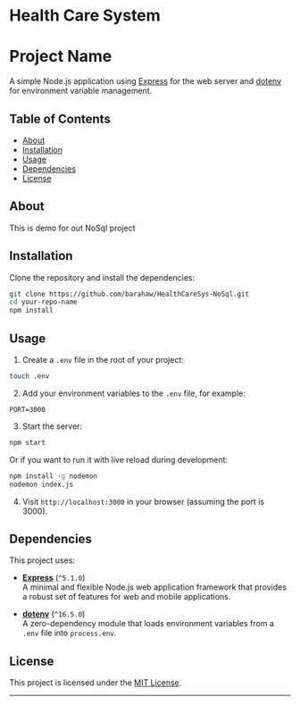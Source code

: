 # Health Care System

# Project Name

A simple Node.js application using [Express](https://www.npmjs.com/package/express) for the web server and [dotenv](https://www.npmjs.com/package/dotenv) for environment variable management.

## Table of Contents

- [About](#about)
- [Installation](#installation)
- [Usage](#usage)
- [Dependencies](#dependencies)
- [License](#license)

## About

This is demo for out NoSql project

## Installation

Clone the repository and install the dependencies:

```bash
git clone https://github.com/barahaw/HealthCareSys-NoSql.git
cd your-repo-name
npm install
```

## Usage

1. Create a `.env` file in the root of your project:

```bash
touch .env
```

2. Add your environment variables to the `.env` file, for example:

```
PORT=3000
```

3. Start the server:

```bash
npm start
```

Or if you want to run it with live reload during development:

```bash
npm install -g nodemon
nodemon index.js
```

4. Visit `http://localhost:3000` in your browser (assuming the port is 3000).

## Dependencies

This project uses:

- **[Express](https://www.npmjs.com/package/express)** (`^5.1.0`)  
  A minimal and flexible Node.js web application framework that provides a robust set of features for web and mobile applications.

- **[dotenv](https://www.npmjs.com/package/dotenv)** (`^16.5.0`)  
  A zero-dependency module that loads environment variables from a `.env` file into `process.env`.

## License

This project is licensed under the [MIT License](https://opensource.org/licenses/MIT).

---
